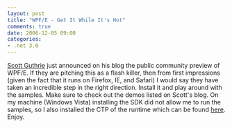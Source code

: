 ```yaml
---
layout: post
title: "WPF/E - Get It While It's Hot"
comments: true
date: 2006-12-05 09:00
categories:
- .net 3.0
---
```


[Scott Guthrie](http://weblogs.asp.net/scottgu/archive/2006/12/04/announcing-the-release-of-the-first-wpf-e-ctp.aspx) just announced on his blog the public community preview of WPF/E. 
If they are pitching this as a flash killer, then from first impressions (given the fact that it runs on Firefox, IE, and Safari) I would say they have taken an incredible step in the right direction. 
Install it and play around with the samples. Make sure to check out the demos listed on Scott's blog. 
On my machine (Windows Vista) installing the SDK did not allow me to run the samples, so I also installed the CTP of the runtime which can be found [here](http://www.microsoft.com/downloads/details.aspx?FamilyId=A3E29817-F841-46FC-A1D2-CEDC1ED5C948&displaylang=en). 
Enjoy.




